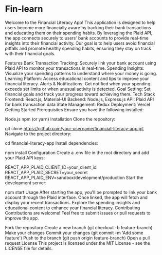 # Fin-learn
Welcome to the Financial Literacy App! This application is designed to help users become more financially aware by tracking their bank transactions and educating them on their spending habits. By leveraging the Plaid API, the app connects securely to users' bank accounts to provide real-time insights into their financial activity. Our goal is to help users avoid financial pitfalls and promote healthy spending habits, ensuring they stay on track with their financial goals.


















Features
Bank Transaction Tracking: Securely link your bank account using Plaid API to monitor your transactions in real-time.
Spending Insights: Visualize your spending patterns to understand where your money is going.
Learning Platform: Access educational content and tips to improve your financial literacy.
Alerts & Notifications: Get notified when your spending exceeds set limits or when unusual activity is detected.
Goal Setting: Set financial goals and track your progress toward achieving them.
Tech Stack
Frontend: React.js, Material-UI
Backend: Node.js, Express.js
API: Plaid API for bank transaction data
State Management: Redux
Deployment: Vercel
Getting Started
Prerequisites
Ensure you have the following installed:

Node.js
npm (or yarn)
Installation
Clone the repository:

git clone https://github.com/your-username/financial-literacy-app.git
Navigate to the project directory:

cd financial-literacy-app
Install dependencies:

npm install
Configuration
Create a .env file in the root directory and add your Plaid API keys:


REACT_APP_PLAID_CLIENT_ID=your_client_id
REACT_APP_PLAID_SECRET=your_secret
REACT_APP_PLAID_ENV=sandbox/development/production
Start the development server:

npm start
Usage
After starting the app, you'll be prompted to link your bank account through the Plaid interface.
Once linked, the app will fetch and display your recent transactions.
Explore the spending insights and educational content to enhance your financial literacy.
Contributing
Contributions are welcome! Feel free to submit issues or pull requests to improve the app.

Fork the repository
Create a new branch (git checkout -b feature-branch)
Make your changes
Commit your changes (git commit -m 'Add some feature')
Push to the branch (git push origin feature-branch)
Open a pull request
License
This project is licensed under the MIT License - see the LICENSE file for details.
